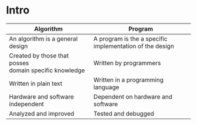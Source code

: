 # Intro

Algorithm|Program
---------|-------
An algorithm is a general <br>design| A program is the a specific <br>implementation of the design
Created by those that posses<br> domain specific knowledge| Written by programmers
Written in plain text| Written in a programming language
Hardware and software <br>independent| Dependent on hardware and <br>software
Analyzed and improved| Tested and debugged